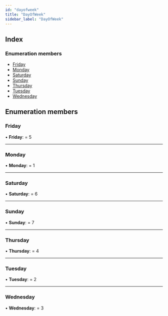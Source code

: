```yaml
---
id: "dayofweek"
title: "DayOfWeek"
sidebar_label: "DayOfWeek"
---
```


## Index

### Enumeration members

* [Friday](dayofweek.md#friday)
* [Monday](dayofweek.md#monday)
* [Saturday](dayofweek.md#saturday)
* [Sunday](dayofweek.md#sunday)
* [Thursday](dayofweek.md#thursday)
* [Tuesday](dayofweek.md#tuesday)
* [Wednesday](dayofweek.md#wednesday)

## Enumeration members

###  Friday

• **Friday**: = 5

___

###  Monday

• **Monday**: = 1

___

###  Saturday

• **Saturday**: = 6

___

###  Sunday

• **Sunday**: = 7

___

###  Thursday

• **Thursday**: = 4

___

###  Tuesday

• **Tuesday**: = 2

___

###  Wednesday

• **Wednesday**: = 3
